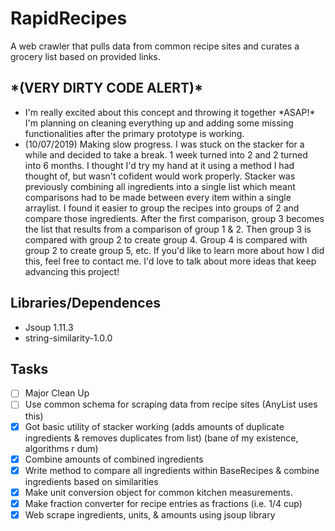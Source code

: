 # RapidRecipes
A web crawler that pulls data from common recipe sites and curates a grocery list based on provided links.

<h2>*(VERY DIRTY CODE ALERT)*</h2>
<ul>
  <li>I'm really excited about this concept and throwing it together *ASAP!* I'm planning on cleaning everything up and adding
  some missing functionalities after the primary prototype is working. </li>
  <li> (10/07/2019) Making slow progress. I was stuck on the stacker for a while and decided to take a break.
  1 week turned into 2 and 2 turned into 6 months. I thought I'd try my hand at it using a method I had thought of, but
  wasn't cofident would work properly. Stacker was previously combining all ingredients into a single list which meant
  comparisons had to be made between every item within a single arraylist. I found it easier to group the recipes
  into groups of 2 and compare those ingredients. After the first comparison, group 3 becomes the list that results from a
  comparison of group 1 & 2. Then group 3 is compared with group 2 to create group 4. Group 4 is compared with group 2 to create
  group 5, etc. If you'd like to learn more about how I did this, feel free to contact me. I'd love to talk about more ideas that
  keep advancing this project!</li>
</ul>

<h2>Libraries/Dependences</h2>
<ul>
  <li>Jsoup 1.11.3</li>
  <li>string-similarity-1.0.0</li>
</ul>



<h2>Tasks</h2>

- [ ] Major Clean Up
- [ ] Use common schema for scraping data from recipe sites (AnyList uses this)
- [x] Got basic utility of stacker working (adds amounts of duplicate ingredients & removes duplicates from list) (bane of my existence, algorithms r dum)
- [x] Combine amounts of combined ingredients
- [x] Write method to compare all ingredients within BaseRecipes & combine ingredients based on similarities
- [x] Make unit conversion object for common kitchen measurements.
- [x] Make fraction converter for recipe entries as fractions (i.e. 1/4 cup)
- [x] Web scrape ingredients, units, & amounts using jsoup library
